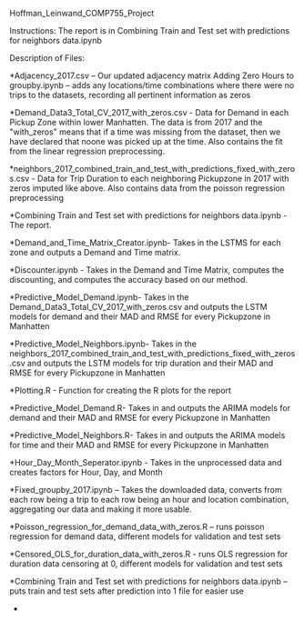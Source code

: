 Hoffman_Leinwand_COMP755_Project

Instructions:
The report is in Combining Train and Test set with predictions for neighbors data.ipynb

Description of Files:

*Adjacency_2017.csv – Our updated adjacency matrix
Adding Zero Hours to groupby.ipynb – adds any locations/time combinations where there were no trips to the datasets, recording all pertinent information as zeros

*Demand_Data3_Total_CV_2017_with_zeros.csv - Data for Demand in each Pickup Zone within lower Manhatten. The data is from 2017 and the "with_zeros" means that if a time was missing from the dataset, then we have declared that noone was picked up at the time. Also contains the fit from the linear regression preprocessing.

*neighbors_2017_combined_train_and_test_with_predictions_fixed_with_zeros.csv - Data for Trip Duration to each neighboring Pickupzone in 2017 with zeros imputed like above. Also contains data from the poisson regression preprocessing

*Combining Train and Test set with predictions for neighbors data.ipynb - The report.

*Demand_and_Time_Matrix_Creator.ipynb- Takes in the LSTMS for each zone and outputs a Demand and Time matrix.

*Discounter.ipynb - Takes in the Demand and Time Matrix, computes the discounting, and computes the accuracy based on our method.

*Predictive_Model_Demand.ipynb- Takes in the Demand_Data3_Total_CV_2017_with_zeros.csv and outputs the LSTM models for demand and their MAD and RMSE for every Pickupzone in Manhatten

*Predictive_Model_Neighbors.ipynb- Takes in the neighbors_2017_combined_train_and_test_with_predictions_fixed_with_zeros.csv and outputs the LSTM models for trip duration and their MAD and RMSE for every Pickupzone in Manhatten

*Plotting.R - Function for creating the R plots for the report

*Predictive_Model_Demand.R- Takes in and outputs the ARIMA models for demand and their MAD and RMSE for every Pickupzone in Manhatten

*Predictive_Model_Neighbors.R- Takes in and outputs the ARIMA models for time and their MAD and RMSE for every Pickupzone in Manhatten

*Hour_Day_Month_Seperator.ipynb - Takes in the unprocessed data and creates factors for Hour, Day, and Month


*Fixed_groupby_2017.ipynb – Takes the downloaded data, converts from each row being a trip to each row being an hour and location combination, aggregating our data and making it more usable.



*Poisson_regression_for_demand_data_with_zeros.R – runs poisson regression for demand data, different models for validation and test sets


*Censored_OLS_for_duration_data_with_zeros.R - runs OLS regression for duration data censoring at 0, different models for validation and test sets

*Combining Train and Test set with predictions for neighbors data.ipynb – puts train and test sets after prediction into 1 file for easier use

*